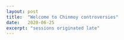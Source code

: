 ```yaml
---
layout: post
title:  "Welcome to Chinmoy controversies"
date:   2020-06-25
excerpt: "sessions originated late"
---
```

